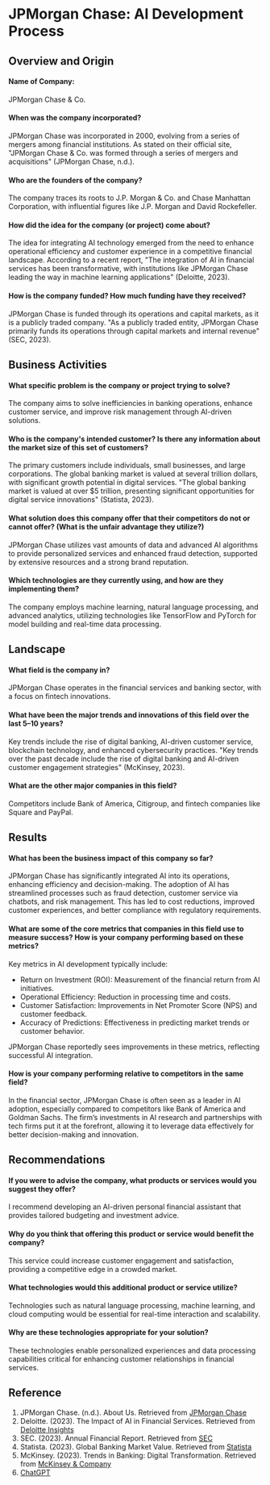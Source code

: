 
# JPMorgan Chase: AI Development Process
## Overview and Origin
#### Name of Company:
JPMorgan Chase & Co.

#### When was the company incorporated?
JPMorgan Chase was incorporated in 2000, evolving from a series of mergers among financial institutions. As stated on their official site, "JPMorgan Chase & Co. was formed through a series of mergers and acquisitions" (JPMorgan Chase, n.d.).

#### Who are the founders of the company?
The company traces its roots to J.P. Morgan & Co. and Chase Manhattan Corporation, with influential figures like J.P. Morgan and David Rockefeller.

#### How did the idea for the company (or project) come about?
The idea for integrating AI technology emerged from the need to enhance operational efficiency and customer experience in a competitive financial landscape. According to a recent report, "The integration of AI in financial services has been transformative, with institutions like JPMorgan Chase leading the way in machine learning applications" (Deloitte, 2023).

#### How is the company funded? How much funding have they received?
JPMorgan Chase is funded through its operations and capital markets, as it is a publicly traded company. "As a publicly traded entity, JPMorgan Chase primarily funds its operations through capital markets and internal revenue" (SEC, 2023).

## Business Activities
#### What specific problem is the company or project trying to solve?
The company aims to solve inefficiencies in banking operations, enhance customer service, and improve risk management through AI-driven solutions.

#### Who is the company's intended customer? Is there any information about the market size of this set of customers?
The primary customers include individuals, small businesses, and large corporations. The global banking market is valued at several trillion dollars, with significant growth potential in digital services. "The global banking market is valued at over $5 trillion, presenting significant opportunities for digital service innovations" (Statista, 2023).

#### What solution does this company offer that their competitors do not or cannot offer? (What is the unfair advantage they utilize?)
JPMorgan Chase utilizes vast amounts of data and advanced AI algorithms to provide personalized services and enhanced fraud detection, supported by extensive resources and a strong brand reputation.

#### Which technologies are they currently using, and how are they implementing them?
The company employs machine learning, natural language processing, and advanced analytics, utilizing technologies like TensorFlow and PyTorch for model building and real-time data processing.

## Landscape
#### What field is the company in?
JPMorgan Chase operates in the financial services and banking sector, with a focus on fintech innovations.

#### What have been the major trends and innovations of this field over the last 5–10 years?
Key trends include the rise of digital banking, AI-driven customer service, blockchain technology, and enhanced cybersecurity practices. "Key trends over the past decade include the rise of digital banking and AI-driven customer engagement strategies" (McKinsey, 2023).

#### What are the other major companies in this field?
Competitors include Bank of America, Citigroup, and fintech companies like Square and PayPal.

## Results
#### What has been the business impact of this company so far?
JPMorgan Chase has significantly integrated AI into its operations, enhancing efficiency and decision-making. The adoption of AI has streamlined processes such as fraud detection, customer service via chatbots, and risk management. This has led to cost reductions, improved customer experiences, and better compliance with regulatory requirements.
#### What are some of the core metrics that companies in this field use to measure success? How is your company performing based on these metrics?
Key metrics in AI development typically include:

* Return on Investment (ROI): Measurement of the financial return from AI initiatives.
* Operational Efficiency: Reduction in processing time and costs.
* Customer Satisfaction: Improvements in Net Promoter Score (NPS) and customer feedback.
* Accuracy of Predictions: Effectiveness in predicting market trends or customer behavior.

JPMorgan Chase reportedly sees improvements in these metrics, reflecting successful AI integration.
 
#### How is your company performing relative to competitors in the same field?
In the financial sector, JPMorgan Chase is often seen as a leader in AI adoption, especially compared to competitors like Bank of America and Goldman Sachs. The firm’s investments in AI research and partnerships with tech firms put it at the forefront, allowing it to leverage data effectively for better decision-making and innovation.

## Recommendations
#### If you were to advise the company, what products or services would you suggest they offer?
I recommend developing an AI-driven personal financial assistant that provides tailored budgeting and investment advice.

#### Why do you think that offering this product or service would benefit the company?
This service could increase customer engagement and satisfaction, providing a competitive edge in a crowded market.

#### What technologies would this additional product or service utilize?
Technologies such as natural language processing, machine learning, and cloud computing would be essential for real-time interaction and scalability.

#### Why are these technologies appropriate for your solution?
These technologies enable personalized experiences and data processing capabilities critical for enhancing customer relationships in financial services.

## Reference

1. JPMorgan Chase. (n.d.). About Us. Retrieved from [JPMorgan Chase](https://www.jpmorganchase.com/)
2. Deloitte. (2023). The Impact of AI in Financial Services. Retrieved from [Deloitte Insights](https://www2.deloitte.com/us/en/insights.html)
3. SEC. (2023). Annual Financial Report. Retrieved from [SEC](https://www.sec.gov/)
4. Statista. (2023). Global Banking Market Value. Retrieved from [Statista](https://www.statista.com/)
5. McKinsey. (2023). Trends in Banking: Digital Transformation. Retrieved from [McKinsey & Company](https://www.mckinsey.com/)
6. [ChatGPT](https://chatgpt.com/)
